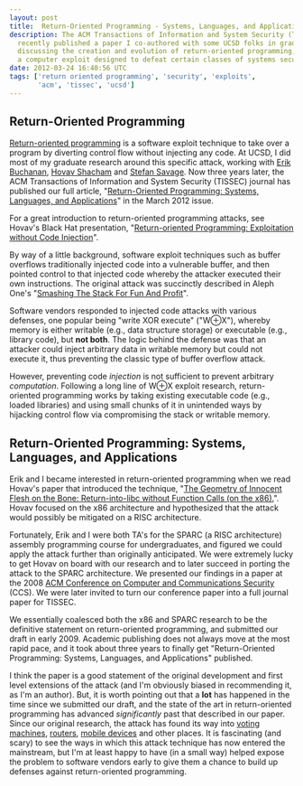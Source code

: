 ```yaml
---
layout: post
title:  Return-Oriented Programming - Systems, Languages, and Applications
description: The ACM Transactions of Information and System Security (TISSEC)
  recently published a paper I co-authored with some UCSD folks in grad school
  discussing the creation and evolution of return-oriented programming,
  a computer exploit designed to defeat certain classes of systems security.
date: 2012-03-24 16:40:56 UTC
tags: ['return oriented programming', 'security', 'exploits',
       'acm', 'tissec', 'ucsd']
---
```


## Return-Oriented Programming

[Return-oriented programming][rop] is a software exploit technique to take
over a program by diverting control flow without injecting any code. At UCSD,
I did most of my graduate research around this specific attack, working with
[Erik Buchanan][erik], [Hovav Shacham][hovav] and [Stefan Savage][stefan].
Now three years later, the ACM Transactions of Information and System Security
(TISSEC) journal has published our full article,
"[Return-Oriented Programming: Systems, Languages, and Applications][pub]"
in the March 2012 issue.

For a great introduction to return-oriented programming attacks, see
Hovav's Black Hat presentation,
"[Return-oriented Programming: Exploitation without Code Injection][bh]".

By way of a little background, software exploit techniques such as buffer
overflows traditionally injected code into a vulnerable buffer, and then
pointed control to that injected code whereby the attacker executed their own
instructions. The original attack was succinctly described in Aleph One's
"[Smashing The Stack For Fun And Profit][aleph]".

Software vendors responded to injected code attacks with various defenses, one
popular being "write XOR execute" ("W&oplus;X"), whereby memory is either
writable (e.g., data structure storage) or executable (e.g., library code), but
**not both**. The logic behind the defense was that an attacker could inject
arbitrary data in writable memory but could not execute it, thus preventing
the classic type of buffer overflow attack.

However, preventing code *injection* is not sufficient to prevent arbitrary
*computation*. Following a long line of W&oplus;X exploit research,
return-oriented programming works by taking existing executable code (e.g.,
loaded libraries) and using small chunks of it in unintended ways by hijacking
control flow via compromising the stack or writable memory.

<!-- more start -->

## Return-Oriented Programming: Systems, Languages, and Applications

Erik and I became interested in return-oriented programming when we read
Hovav's paper that introduced the technique,
"[The Geometry of Innocent Flesh on the Bone: Return-into-libc without Function Calls (on the x86).][geom]".
Hovav focused on the x86 architecture and hypothesized
that the attack would possibly be mitigated on a RISC architecture.

Fortunately, Erik and I were both TA's for the SPARC (a RISC architecture)
assembly programming course for undergraduates, and figured we could apply the
attack further than originally anticipated. We were extremely lucky to get
Hovav on board with our research and to later succeed in porting the attack
to the SPARC architecture. We presented our findings in a paper at the 2008
[ACM Conference on Computer and Communications Security][ccs] (CCS). We
were later invited to turn our conference paper into a full journal paper
for TISSEC.

We essentially coalesced both the x86 and SPARC research to be the definitive
statement on return-oriented programming, and submitted our draft in early
2009. Academic publishing does not always move at the most rapid pace, and it
took about three years to finally get "Return-Oriented Programming: Systems,
Languages, and Applications" published.

I think the paper is a good statement of the original development and first
level extensions of the attack (and I'm obviously biased in recommending it,
as I'm an author). But, it is worth pointing out that a **lot** has happened
in the time since we submitted our draft, and the state of the art in
return-oriented programming has advanced *significantly* past that described
in our paper. Since our original research, the attack has found its way into
[voting machines][vote], [routers][routers], [mobile devices][ios] and other
places. It is fascinating (and scary) to see the ways in which this attack
technique has now entered the mainstream, but I'm at least happy to have (in
a small way) helped expose the problem to software vendors early to give
them a chance to build up defenses against return-oriented programming.

[erik]: http://ucsd.erikbuchanan.com/
[hovav]: http://cseweb.ucsd.edu/~hovav/
[stefan]: http://cseweb.ucsd.edu/~savage/
[ios]: http://www.theregister.co.uk/2011/08/04/secret_iphone_hacking_tool/
[routers]: http://www.slideshare.net/amiable_indian/cisco-ios-attack-defense-the-state-of-the-art
[vote]: http://www.sciencedaily.com/releases/2009/08/090810161902.htm
[ccs]: http://www.sigsac.org/ccs/CCS2008/
[geom]: http://cseweb.ucsd.edu/~hovav/papers/s07.html
[bh]: http://cseweb.ucsd.edu/~hovav/dist/blackhat08.pdf
[pub]: http://dl.acm.org/citation.cfm?id=2133377
[rop]: http://en.wikipedia.org/wiki/Return-oriented_programming
[aleph]: http://insecure.org/stf/smashstack.html

<!-- more end -->
